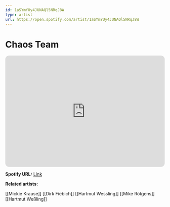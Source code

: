 ```yaml
---
id: 1aSYmYUy4JUNAQl5NRqJ8W
type: artist
url: https://open.spotify.com/artist/1aSYmYUy4JUNAQl5NRqJ8W
---
```

# Chaos Team

<iframe style="border-radius:12px" src="https://open.spotify.com/embed/artist/1aSYmYUy4JUNAQl5NRqJ8W" width="100%" height="352" frameBorder="0" allowfullscreen="" allow="autoplay; clipboard-write; encrypted-media; fullscreen; picture-in-picture" loading="lazy"></iframe>

**Spotify URL:** [Link](https://open.spotify.com/artist/1aSYmYUy4JUNAQl5NRqJ8W)

**Related artists:**

[[Mickie Krause]]
[[Dirk Fiebich]]
[[Hartmut Wessling]]
[[Mike Rötgens]]
[[Hartmut Weßling]]
